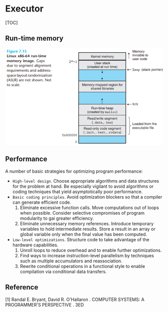 # Executor

[TOC]



## Run-time memory

![runtime_mem](res/runtime_mem.png)



## Performance

A number of basic strategies for optimizing program performance:

- `High-level design`. Choose appropriate algorithms and data structures for the problem at hand. Be especially vigilant to avoid algorithms or coding techniques that yield asymptotically poor performance.
- `Basic coding principles`. Avoid optimization blockers so that a compiler can generate efficient code.
  1. Eliminate excessive function calls. Move computations out of loops when possible. Consider selective compromises of program modularity to gai greater efficiency.
  2. Eliminate unnecessary memory references. Introduce temporary variables to hold intermediate results. Store a result in an array or global variable only when the final value has been computed.
- `Low-level optimizations`. Structure code to take advantage of the hardware capabilities.
  1. Unroll loops to reduce overhead and to enable further optimizations.
  2. Find ways to increase instruction-level parallelism by techniques such as multiple accumulators and reassociation.
  3. Rewrite conditional operations in a functional style to enable compilation via conditional data transfers.



## Reference

[1] Randal E. Bryant, David R. O'Hallaron . COMPUTER SYSTEMS: A PROGRAMMER'S PERSPECTIVE . 3ED

